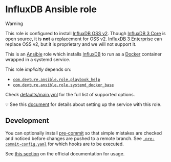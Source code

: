 <!--
SPDX-FileCopyrightText: 2023 Julian-Samuel Gebühr
SPDX-FileCopyrightText: 2023 Slavi Pantaleev
SPDX-FileCopyrightText: 2025 Suguru Hirahara

SPDX-License-Identifier: AGPL-3.0-or-later
-->

# InfluxDB Ansible role

>[!WARNING]
> This role is configured to install [InfluxDB OSS v2](https://docs.influxdata.com/influxdb/v2/). Though [InfluxDB 3 Core](https://docs.influxdata.com/influxdb3/core/) is open source, it is **not** a replacement for OSS v2. [InfluxDB 3 Enterprise](https://docs.influxdata.com/influxdb3/enterprise/) can replace OSS v2, but it is proprietary and we will not support it.

This is an [Ansible](https://www.ansible.com/) role which installs [InfluxDB](https://www.influxdata.com/) to run as a [Docker](https://www.docker.com/) container wrapped in a systemd service.

This role *implicitly* depends on:

- [`com.devture.ansible.role.playbook_help`](https://github.com/devture/com.devture.ansible.role.playbook_help)
- [`com.devture.ansible.role.systemd_docker_base`](https://github.com/devture/com.devture.ansible.role.systemd_docker_base)

Check [defaults/main.yml](defaults/main.yml) for the full list of supported options.

💡 See this [document](docs/configuring-influxdb.md) for details about setting up the service with this role.

## Development

You can optionally install [pre-commit](https://pre-commit.com/) so that simple mistakes are checked and noticed before changes are pushed to a remote branch. See [`.pre-commit-config.yaml`](./.pre-commit-config.yaml) for which hooks are to be executed.

See [this section](https://pre-commit.com/#usage) on the official documentation for usage.
